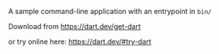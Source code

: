 A sample command-line application with an entrypoint in `bin/`

Download from https://dart.dev/get-dart

or try online here: https://dart.dev/#try-dart